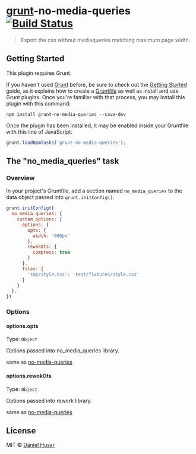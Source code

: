 # [grunt](http://gruntjs.com/)-no-media-queries [![Build Status](https://secure.travis-ci.org/danielhusargrunt-no-media-queries.svg?branch=master)](http://travis-ci.org/danielhusar/grunt-no-media-queries)

> Export the css without mediaqueries matching maximum page width.

## Getting Started
This plugin requires Grunt.

If you haven't used [Grunt](http://gruntjs.com/) before, be sure to check out the [Getting Started](http://gruntjs.com/getting-started) guide, as it explains how to create a [Gruntfile](http://gruntjs.com/sample-gruntfile) as well as install and use Grunt plugins. Once you're familiar with that process, you may install this plugin with this command:

```shell
npm install grunt-no-media-queries --save-dev
```

Once the plugin has been installed, it may be enabled inside your Gruntfile with this line of JavaScript:

```js
grunt.loadNpmTasks('grunt-no-media-queries');
```

## The "no_media_queries" task

### Overview
In your project's Gruntfile, add a section named `no_media_queries` to the data object passed into `grunt.initConfig()`.

```js
grunt.initConfig({
  no_media_queries: {
    custom_options: {
      options: {
        opts: {
          width: '600px'
        },
        rewokOts: {
          compress: true
        }
      },
      files: {
        'tmp/style.css': 'test/fixtures/style.css'
      }
    }
  },
})
```

### Options

#### options.opts
Type: `Object`

Options passed into no_media_queries library.

same as [no-media-queries](https://github.com/danielhusar/no-media-queries#options)

#### options.rewokOts
Type: `Object`

Options passed into rework library.

same as [no-media-queries](https://github.com/danielhusar/no-media-queries#reworkoptions)


## License

MIT © [Daniel Husar](https://github.com/danielhusar)
